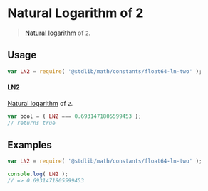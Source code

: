 # Natural Logarithm of 2

> [Natural logarithm][@stdlib/math/base/special/ln] of `2`.

<section class="usage">

## Usage

``` javascript
var LN2 = require( '@stdlib/math/constants/float64-ln-two' );
```

#### LN2

[Natural logarithm][@stdlib/math/base/special/ln] of `2`.

``` javascript
var bool = ( LN2 === 0.6931471805599453 );
// returns true
```

</section>

<!-- /.usage -->


<section class="examples">

## Examples

<!-- TODO: better example -->

``` javascript
var LN2 = require( '@stdlib/math/constants/float64-ln-two' );

console.log( LN2 );
// => 0.6931471805599453
```

</section>

<!-- /.examples -->


<section class="links">

[@stdlib/math/base/special/ln]: https://github.com/stdlib-js/stdlib

</section>

<!-- /.links -->
